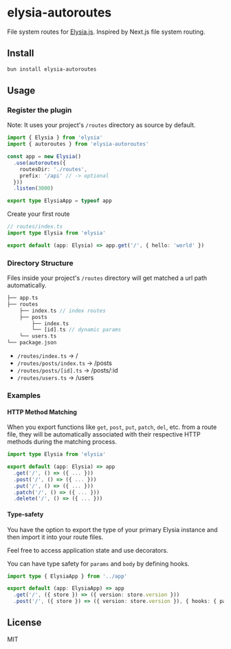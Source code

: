 # elysia-autoroutes

File system routes for [Elysia.js](https://elysiajs.com/). Inspired by Next.js file system routing.

## Install

```bash
bun install elysia-autoroutes
```

## Usage

### Register the plugin

Note: It uses your project's `/routes` directory as source by default.

```ts
import { Elysia } from 'elysia'
import { autoroutes } from 'elysia-autoroutes'

const app = new Elysia()
  .use(autoroutes({
    routesDir: './routes',
    prefix: '/api' // -> optional
  }))
  .listen(3000)

export type ElysiaApp = typeof app
```

Create your first route

```ts
// routes/index.ts
import type Elysia from 'elysia'

export default (app: Elysia) => app.get('/', { hello: 'world' })
```

### Directory Structure

Files inside your project's `/routes` directory will get matched a url path automatically.

```php
├── app.ts
├── routes
    ├── index.ts // index routes
    ├── posts
        ├── index.ts
        └── [id].ts // dynamic params
    └── users.ts
└── package.json
```

- `/routes/index.ts` → /
- `/routes/posts/index.ts` → /posts
- `/routes/posts/[id].ts` → /posts/:id
- `/routes/users.ts` → /users

### Examples

#### HTTP Method Matching

When you export functions like `get`, `post`, `put`, `patch`, `del`, etc. from a route file, they will be automatically associated with their respective HTTP methods during the matching process.

```ts
import type Elysia from 'elysia'

export default (app: Elysia) => app
  .get('/', () => ({ ... }))
  .post('/', () => ({ ... }))
  .put('/', () => ({ ... }))
  .patch('/', () => ({ ... }))
  .delete('/', () => ({ ... }))
```

#### Type-safety

You have the option to export the type of your primary Elysia instance and then import it into your route files.

Feel free to access application state and use decorators. 

You can have type safety for `params` and `body` by defining hooks.

```ts
import type { ElysiaApp } from '../app'

export default (app: ElysiaApp) => app
  .get('/', ({ store }) => ({ version: store.version }))
  .post('/', ({ store }) => ({ version: store.version }), { hooks: { params: T.Object({ id: T.String() }) } })
```

## License

MIT
